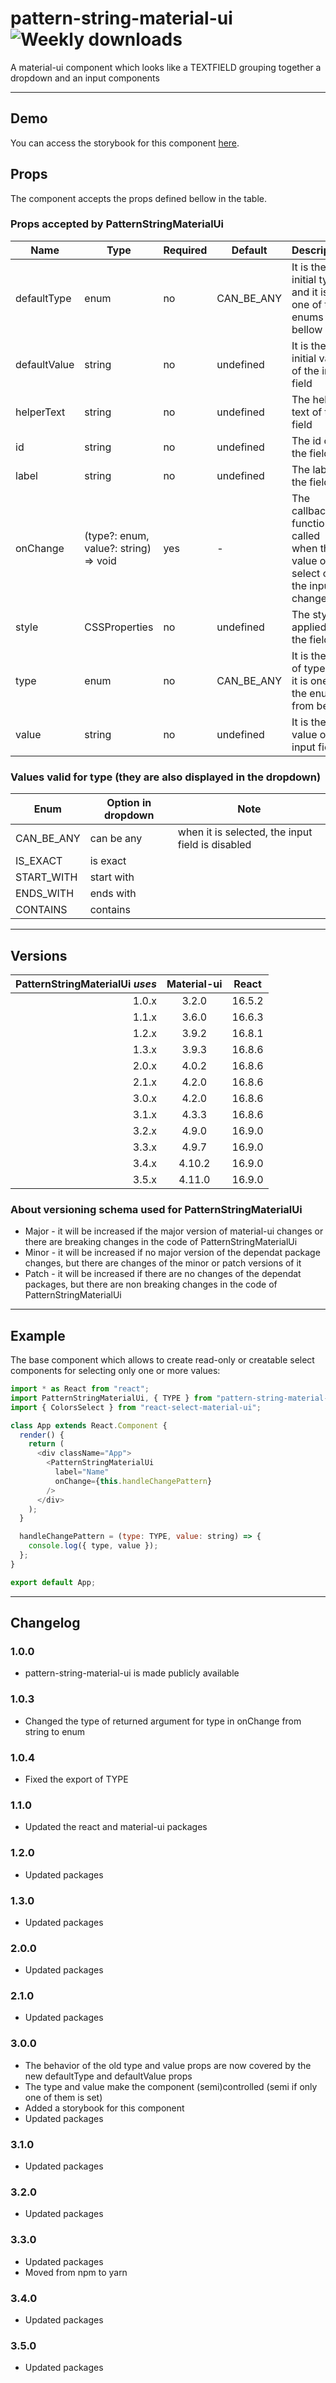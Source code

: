 # pattern-string-material-ui ![Weekly downloads](https://img.shields.io/npm/dw/pattern-string-material-ui "Weekly downloads")

A material-ui component which looks like a TEXTFIELD grouping together a dropdown and an input components

---

## Demo

You can access the storybook for this component [here](https://iulian-radu-at.github.io/pattern-string-material-ui/).

## Props

The component accepts the props defined bellow in the table.

### Props accepted by PatternStringMaterialUi

| Name         | Type                                  | Required | Default    | Description                                                                       |
| ------------ | ------------------------------------- | -------- | ---------- | --------------------------------------------------------------------------------- |
| defaultType  | enum                                  | no       | CAN_BE_ANY | It is the initial type and it is one of the enums from bellow                     |
| defaultValue | string                                | no       | undefined  | It is the initial value of the input field                                        |
| helperText   | string                                | no       | undefined  | The helper text of the field                                                      |
| id           | string                                | no       | undefined  | The id of the field                                                               |
| label        | string                                | no       | undefined  | The label of the field                                                            |
| onChange     | (type?: enum, value?: string) => void | yes      | -          | The callback function called when the value of the select or the input is changed |
| style        | CSSProperties                         | no       | undefined  | The style applied to the field                                                    |
| type         | enum                                  | no       | CAN_BE_ANY | It is the valu of type and it is one of the enums from bellow                     |
| value        | string                                | no       | undefined  | It is the value of the input field                                                |

### Values valid for type (they are also displayed in the dropdown)

| Enum       | Option in dropdown | Note                                             |
| ---------- | ------------------ | ------------------------------------------------ |
| CAN_BE_ANY | can be any         | when it is selected, the input field is disabled |
| IS_EXACT   | is exact           |                                                  |
| START_WITH | start with         |                                                  |
| ENDS_WITH  | ends with          |                                                  |
| CONTAINS   | contains           |                                                  |

---

## Versions

| PatternStringMaterialUi _uses_ | Material-ui | React  |
| -----------------------------: | :---------: | :----: |
|                          1.0.x |    3.2.0    | 16.5.2 |
|                          1.1.x |    3.6.0    | 16.6.3 |
|                          1.2.x |    3.9.2    | 16.8.1 |
|                          1.3.x |    3.9.3    | 16.8.6 |
|                          2.0.x |    4.0.2    | 16.8.6 |
|                          2.1.x |    4.2.0    | 16.8.6 |
|                          3.0.x |    4.2.0    | 16.8.6 |
|                          3.1.x |    4.3.3    | 16.8.6 |
|                          3.2.x |    4.9.0    | 16.9.0 |
|                          3.3.x |    4.9.7    | 16.9.0 |
|                          3.4.x |   4.10.2    | 16.9.0 |
|                          3.5.x |   4.11.0    | 16.9.0 |

### About versioning schema used for PatternStringMaterialUi

- Major - it will be increased if the major version of material-ui changes or there are breaking changes in the code of PatternStringMaterialUi
- Minor - it will be increased if no major version of the dependat package changes, but there are changes of the minor or patch versions of it
- Patch - it will be increased if there are no changes of the dependat packages, but there are non breaking changes in the code of PatternStringMaterialUi

---

## Example

The base component which allows to create read-only or creatable select components for selecting only one or more values:

```js
import * as React from "react";
import PatternStringMaterialUi, { TYPE } from "pattern-string-material-ui";
import { ColorsSelect } from "react-select-material-ui";

class App extends React.Component {
  render() {
    return (
      <div className="App">
        <PatternStringMaterialUi
          label="Name"
          onChange={this.handleChangePattern}
        />
      </div>
    );
  }

  handleChangePattern = (type: TYPE, value: string) => {
    console.log({ type, value });
  };
}

export default App;
```

---

## Changelog

### 1.0.0

- pattern-string-material-ui is made publicly available

### 1.0.3

- Changed the type of returned argument for type in onChange from string to enum

### 1.0.4

- Fixed the export of TYPE

### 1.1.0

- Updated the react and material-ui packages

### 1.2.0

- Updated packages

### 1.3.0

- Updated packages

### 2.0.0

- Updated packages

### 2.1.0

- Updated packages

### 3.0.0

- The behavior of the old type and value props are now covered by the new defaultType and defaultValue props
- The type and value make the component (semi)controlled (semi if only one of them is set)
- Added a storybook for this component
- Updated packages

### 3.1.0

- Updated packages

### 3.2.0

- Updated packages

### 3.3.0

- Updated packages
- Moved from npm to yarn

### 3.4.0

- Updated packages

### 3.5.0

- Updated packages

